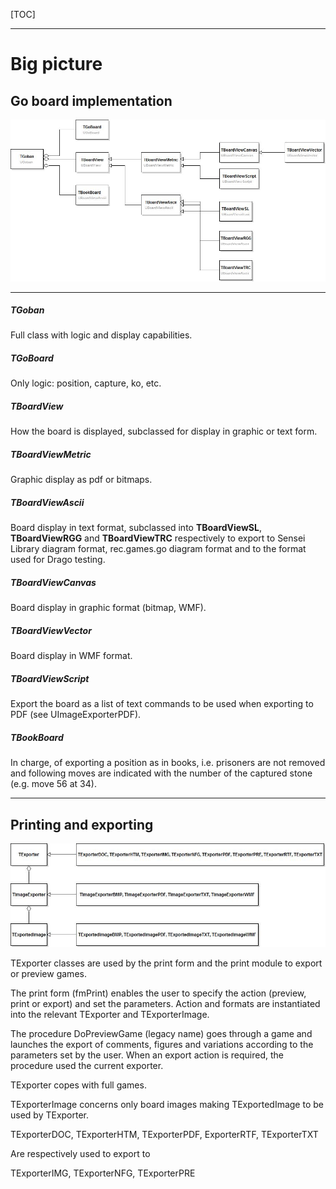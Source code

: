 [TOC]

------

# Big picture

## Go board implementation

![goban.class](goban.class.jpg)

------

##### TGoban

Full class with logic and display capabilities.

##### TGoBoard

Only logic: position, capture, ko, etc.

##### TBoardView

How the board is displayed, subclassed for display in graphic or text form.

##### TBoardViewMetric

Graphic display as pdf or bitmaps.

##### TBoardViewAscii

Board display in text format, subclassed into __TBoardViewSL__, **TBoardViewRGG** and **TBoardViewTRC** respectively to export to Sensei Library diagram format, rec.games.go diagram format and to the format used for Drago testing.

##### TBoardViewCanvas

Board display in graphic format (bitmap, WMF).

##### TBoardViewVector

Board display in WMF format.

##### TBoardViewScript

Export the board as a list of text commands to be used when exporting to PDF (see UImageExporterPDF).

##### TBookBoard

In charge, of exporting a position as in books, i.e. prisoners are not removed and following moves are indicated with the number of the captured stone (e.g. move 56 at 34).

------

## Printing and exporting

![exporter.class](exporter.class.jpg)

TExporter classes are used by the print form and the print module to export or preview games. 

The print form (fmPrint) enables the user to specify the action (preview, print or export) and set the parameters. Action and formats are instantiated into the relevant TExporter and TExporterImage.

The procedure DoPreviewGame (legacy name) goes through a game and launches the export of comments, figures and variations according to the parameters set by the user. When an export action is required, the procedure used the current exporter.

TExporter copes with full games.

TExporterImage concerns only board images making TExportedImage to be used by TExporter.

TExporterDOC, TExporterHTM, TExporterPDF, ExporterRTF, TExporterTXT

Are respectively used to export to

TExporterIMG, TExporterNFG, TExporterPRE
